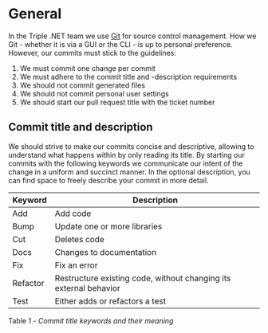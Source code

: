 # General

In the Triple .NET team we use [Git](https://git-scm.com) for source control management. How we Git - whether it is via a GUI or the CLI - is up to personal preference. However, our commits must stick to the guidelines:

1. We must commit one change per commit
2. We must adhere to the commit title and -description requirements
3. We should not commit generated files
4. We should not commit personal user settings
5. We should start our pull request title with the ticket number

## Commit title and description

We should strive to make our commits concise and descriptive, allowing to understand what happens within by only reading its title. By starting our commits with the following keywords we communicate our intent of the change in a uniform and succinct manner. In the optional description, you can find space to freely describe your commit in more detail.

<table>
   <thead>
      <tr>
         <th>Keyword</th>
         <th>Description</th>
      </tr>
   </thead>
   <tbody>
      <tr>
         <td>Add</td>
         <td>Add code</td>
      </tr>
      <tr>
         <td>Bump</td>
         <td>Update one or more libraries</td>
      </tr>
      <tr>
         <td>Cut</td>
         <td>Deletes code</td>
      </tr>
      <tr>
         <td>Docs</td>
         <td>Changes to documentation</td>
      </tr>
      <tr>
         <td>Fix</td>
         <td>Fix an error</td>
      </tr>
      <tr>
         <td>Refactor</td>
         <td>Restructure existing code, without changing its external behavior</td>
      </tr>
      <tr>
         <td>Test</td>
         <td>Either adds or refactors a test</td>
      </tr>
   </tbody>
</table>

Table 1 - *Commit title keywords and their meaning*
